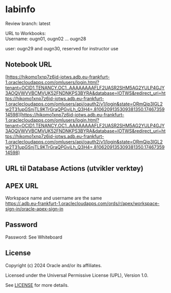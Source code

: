 # labinfo

Review branch: latest

URL to Workbooks:   
Username: ougn01, ougn02 ... ougn28  

user: ougn29 and ougn30, reserved for instructor use
  
## Notebook URL  
    
[https://hikomo1xnp7z6id-iotws.adb.eu-frankfurt-1.oraclecloudapps.com/omlusers/login.html?tenant=OCID1.TENANCY.OC1..AAAAAAAAFLF2UASR2SHM5AG2YULP4GJY3AOQVWVVBCMVUK52FNDNKPS3BYRA&database=IOTWS&redirect_uri=https://hikomo1xnp7z6id-iotws.adb.eu-frankfurt-1.oraclecloudapps.com/omlusers/api/oauth2/v1/login&state=ORmQjp3IGL2w2T31upGSnjTL9KTrGraQPGviLh_Q3H4=.8106209135309381350.1746735914598](https://hikomo1xnp7z6id-iotws.adb.eu-frankfurt-1.oraclecloudapps.com/omlusers/login.html?tenant=OCID1.TENANCY.OC1..AAAAAAAAFLF2UASR2SHM5AG2YULP4GJY3AOQVWVVBCMVUK52FNDNKPS3BYRA&database=IOTWS&redirect_uri=https://hikomo1xnp7z6id-iotws.adb.eu-frankfurt-1.oraclecloudapps.com/omlusers/api/oauth2/v1/login&state=ORmQjp3IGL2w2T31upGSnjTL9KTrGraQPGviLh_Q3H4=.8106209135309381350.1746735914598)

## URL til Database Actions (utvikler verktøy)
[](https://hikomo1xnp7z6id-ougn25.adb.eu-frankfurt-1.oraclecloudapps.com/ords/sql-developer)

## APEX URL  
Workspace name and username are the same  
[https://.adb.eu-frankfurt-1.oraclecloudapps.com/ords/r/apex/workspace-sign-in/oracle-apex-sign-in](https://.adb.eu-frankfurt-1.oraclecloudapps.com/ords/r/apex/workspace-sign-in/oracle-apex-sign-in)  

## Password
Password: See Whiteboard

## License

Copyright (c) 2024 Oracle and/or its affiliates.

Licensed under the Universal Permissive License (UPL), Version 1.0.

See [LICENSE](https://github.com/oracle-devrel/technology-engineering/blob/main/LICENSE) for more details.

